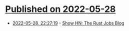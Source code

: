 # [Published on 2022-05-28](index.md)

* [2022-05-28, 22:27:19](https://news.ycombinator.com/item?id=31544409) - [Show HN: The Rust Jobs Blog](https://www.rustjobs.com/blog.html)
